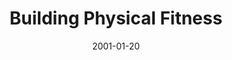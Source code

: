 ---
layout: message
category: message
series: "Millennium Makeover"
title: "Building Physical Fitness"
date: 2001-01-20
audio-description: "Join us as we look at four areas of our lives in need of a little makeover. "
audio: ""
audio-title: "Building Physical Fitness"
audio-duration: "&#58;"
---